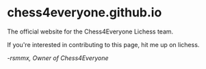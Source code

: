 # chess4everyone.github.io
The official website for the Chess4Everyone Lichess team.

If you're interested in contributing to this page, hit me up on lichess.

   *-rsmmx,*
      *Owner of Chess4Everyone*    
